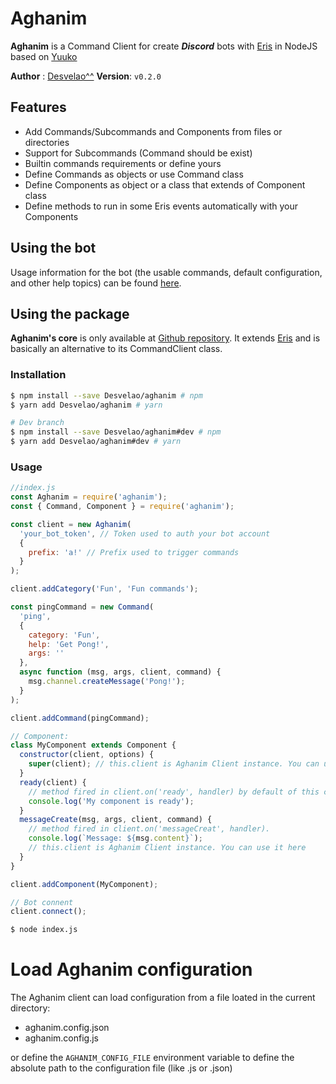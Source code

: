 # Aghanim

**Aghanim** is a Command Client for create **_Discord_** bots with [Eris](https://github.com/abalabahaha/eris) in NodeJS based on [Yuuko](https://geo1088.github.io/yuuko)

**Author** : [Desvelao^^](https://desvelao.github.io/profile/) **Version**: `v0.2.0`

## Features

- Add Commands/Subcommands and Components from files or directories
- Support for Subcommands (Command should be exist)
- Builtin commands requirements or define yours
- Define Commands as objects or use Command class
- Define Components as object or a class that extends of Component class
- Define methods to run in some Eris events automatically with your Components

## Using the bot

Usage information for the bot (the usable commands, default configuration, and other help topics) can be found [here](https://desvelao.github.io/aghanim/).

## Using the package

**Aghanim's core** is only available at [Github repository](https://github.com/Desvelao/aghanim). It extends [Eris](https://github.com/abalabahaha/eris) and is basically an alternative to its CommandClient class.

### Installation

```bash
$ npm install --save Desvelao/aghanim # npm
$ yarn add Desvelao/aghanim # yarn

# Dev branch
$ npm install --save Desvelao/aghanim#dev # npm
$ yarn add Desvelao/aghanim#dev # yarn

```

### Usage

```js
//index.js
const Aghanim = require('aghanim');
const { Command, Component } = require('aghanim');

const client = new Aghanim(
  'your_bot_token', // Token used to auth your bot account
  {
    prefix: 'a!' // Prefix used to trigger commands
  }
);

client.addCategory('Fun', 'Fun commands');

const pingCommand = new Command(
  'ping',
  {
    category: 'Fun',
    help: 'Get Pong!',
    args: ''
  },
  async function (msg, args, client, command) {
    msg.channel.createMessage('Pong!');
  }
);

client.addCommand(pingCommand);

// Component:
class MyComponent extends Component {
  constructor(client, options) {
    super(client); // this.client is Aghanim Client instance. You can use in other methods
  }
  ready(client) {
    // method fired in client.on('ready', handler) by default of this component. Each component can add handlers for events.
    console.log('My component is ready');
  }
  messageCreate(msg, args, client, command) {
    // method fired in client.on('messageCreat', handler).
    console.log(`Message: ${msg.content}`);
    // this.client is Aghanim Client instance. You can use it here
  }
}

client.addComponent(MyComponent);

// Bot connent
client.connect();
```

```bash
$ node index.js
```

# Load Aghanim configuration

The Aghanim client can load configuration from a file loated in the current directory:

- aghanim.config.json
- aghanim.config.js

or define the `AGHANIM_CONFIG_FILE` environment variable to define the absolute path to the configuration file (like .js or .json)
